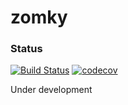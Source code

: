 # zomky

### Status
[![Build Status](https://api.travis-ci.com/zomky/zomky.svg?branch=master)](https://travis-ci.com/zomky/zomky)
[![codecov](https://codecov.io/gh/zomky/zomky/branch/master/graph/badge.svg)](https://codecov.io/gh/zomky/zomky)

Under development
